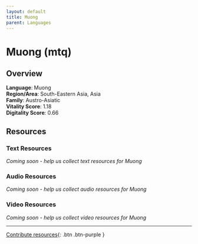 ```yaml
---
layout: default
title: Muong
parent: Languages
---
```


# Muong (mtq)

## Overview

**Language**: Muong  
**Region/Area**: South-Eastern Asia, Asia  
**Family**: Austro-Asiatic  
**Vitality Score**: 1.18  
**Digitality Score**: 0.66  

## Resources

### Text Resources
*Coming soon - help us collect text resources for Muong*

### Audio Resources
*Coming soon - help us collect audio resources for Muong*

### Video Resources
*Coming soon - help us collect video resources for Muong*

---

[Contribute resources](https://fairtrain.github.io/){: .btn .btn-purple }
